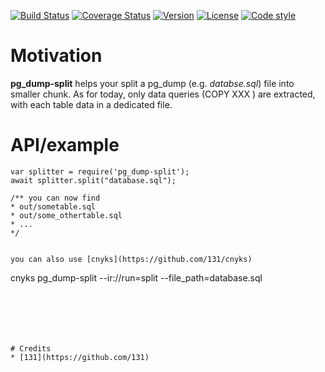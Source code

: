 

[![Build Status](https://travis-ci.org/131/pg_dump-split.svg?branch=master)](https://travis-ci.org/131/pg_dump-split)
[![Coverage Status](https://coveralls.io/repos/github/131/pg_dump-split/badge.svg?branch=master)](https://coveralls.io/github/131/pg_dump-split?branch=master)
[![Version](https://img.shields.io/npm/v/pg_dump-split.svg)](https://www.npmjs.com/package/pg_dump-split)
[![License](https://img.shields.io/badge/license-MIT-blue.svg)](http://opensource.org/licenses/MIT)
[![Code style](https://img.shields.io/badge/code%2fstyle-ivs-green.svg)](https://www.npmjs.com/package/eslint-plugin-ivs)


# Motivation

**pg_dump-split** helps your split a pg_dump (e.g. *databse.sql*) file into smaller chunk.
As for today, only data queries (COPY XXX ) are extracted, with each table data in a dedicated file.


# API/example

```
var splitter = require('pg_dump-split');
await splitter.split("database.sql");

/** you can now find 
* out/sometable.sql
* out/some_othertable.sql
* ...
*/


you can also use [cnyks](https://github.com/131/cnyks)

```
cnyks pg_dump-split --ir://run=split --file_path=database.sql
```






# Credits 
* [131](https://github.com/131)
